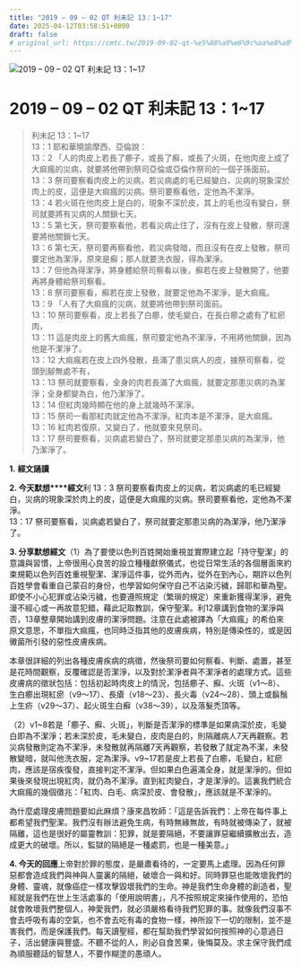 ```yaml
---
title: "2019 – 09 – 02 QT 利未記 13：1~17"
date: 2025-04-12T03:58:51+0800
draft: false
# original_url: https://cmtc.tw/2019-09-02-qt-%e5%88%a9%e6%9c%aa%e8%a8%98-13%ef%bc%9a117
---
```


![2019 – 09 – 02 QT 利未記 13：1~17](/images/qt.jpg   "2019 – 09 – 02 QT 利未記 13：1~17")

# 2019 – 09 – 02 QT 利未記 13：1~17

> 利未記 13：1~17  
> 13：1 耶和華曉諭摩西、亞倫說：  
> 13：2 「人的肉皮上若長了癤子，或長了癬，或長了火斑，在他肉皮上成了大痲瘋的災病，就要將他帶到祭司亞倫或亞倫作祭司的一個子孫面前。  
> 13：3 祭司要察看肉皮上的災病，若災病處的毛已經變白，災病的現象深於肉上的皮，這便是大痲瘋的災病。祭司要察看他，定他為不潔淨。  
> 13：4 若火斑在他肉皮上是白的，現象不深於皮，其上的毛也沒有變白，祭司就要將有災病的人關鎖七天。  
> 13：5 第七天，祭司要察看他，若看災病止住了，沒有在皮上發散，祭司還要將他關鎖七天。  
> 13：6 第七天，祭司要再察看他，若災病發暗，而且沒有在皮上發散，祭司要定他為潔淨，原來是癬；那人就要洗衣服，得為潔淨。  
> 13：7 但他為得潔淨，將身體給祭司察看以後，癬若在皮上發散開了，他要再將身體給祭司察看。  
> 13：8 祭司要察看，癬若在皮上發散，就要定他為不潔淨，是大痲瘋。  
> 13：9 「人有了大痲瘋的災病，就要將他帶到祭司面前。  
> 13：10 祭司要察看，皮上若長了白癤，使毛變白，在長白癤之處有了紅瘀肉，  
> 13：11 這是肉皮上的舊大痲瘋，祭司要定他為不潔淨，不用將他關鎖，因為他是不潔淨了。  
> 13：12 大痲瘋若在皮上四外發散，長滿了患災病人的皮，據祭司察看，從頭到腳無處不有，  
> 13：13 祭司就要察看，全身的肉若長滿了大痲瘋，就要定那患災病的為潔淨；全身都變為白，他乃潔淨了。  
> 13：14 但紅肉幾時顯在他的身上就幾時不潔淨。  
> 13：15 祭司一看那紅肉就定他為不潔淨。紅肉本是不潔淨，是大痲瘋。  
> 13：16 紅肉若復原，又變白了，他就要來見祭司。  
> 13：17 祭司要察看，災病處若變白了，祭司就要定那患災病的為潔淨，他乃潔淨了。

**1.** **經文誦讀**

**2. 今天默想****經文**利 13：3 祭司要察看肉皮上的災病，若災病處的毛已經變白，災病的現象深於肉上的皮，這便是大痲瘋的災病。祭司要察看他，定他為不潔淨。  
13：17 祭司要察看，災病處若變白了，祭司就要定那患災病的為潔淨，他乃潔淨了。

**3. 分享默想經文**（1）為了要使以色列百姓開始重視並實際建立起「持守聖潔」的意識與習慣，上帝很用心良苦的設立種種獻祭儀式，也從日常生活的各個層面來約束規範以色列百姓重視聖潔、潔淨這件事，從外而內，從外在到內心，期許以色列百姓學會看重自己蒙召的身份，也學習如何保守自己不沾染污穢，歸耶和華為聖。即使不小心犯罪或沾染污穢，也要遵照規定（繁瑣的規定）來重新獲得潔淨，避免漫不經心或一再故意犯錯，藉此記取教訓，保守聖潔。利12章講到食物的潔淨與否，13章整章開始講到皮膚的潔淨問題。注意在此處被譯為「大痲瘋」的希伯來原文意思，不單指大痲瘋，也同時泛指其他的皮膚疾病，特別是傳染性的，或是因黴菌所引發的惡性皮膚疾病。

本章很詳細的列出各種皮膚疾病的病徵，然後祭司要如何察看、判斷、處置，甚至是花時間觀察，反覆確認是否潔淨，以及對於潔淨者與不潔淨者的處理方式。這些皮膚病的徵狀包括：包括初起時肉皮上的情況，包括癤子、癬、火斑（v1～8）、生白癤出現紅瘀（v9～17）、長瘡（v18～23）、長火毒（v24～28）、頭上或鬍鬚上生疥（v29～37）、起火斑生白癬（v38～39），以及落髮禿頂等。

（2）v1~8若是「癤子、癬、火斑」，判斷是否潔淨的標準是如果病深於皮，毛變白即為不潔淨；若未深於皮，毛未變白，皮肉是白的，則隔離病人7天再觀察。若災病發散則定為不潔淨，未發散就再隔離7天再觀察，若發散了就定為不潔，未發散變暗，就叫他洗衣服，定為潔淨。v9~17若是皮上若長了白癤，毛變白，紅瘀肉，應該是宿疾復發，直接判定不潔淨。但如果白色遍滿全身，就是潔淨的。但如果後來發現出現紅肉，就仍為不潔淨。直到紅肉變白，才是潔淨的。這裏我們統合大痲瘋的幾個徵兆：「紅肉、白毛、病深於皮、會發散」，應該就是不潔淨的。

為什麼處理皮膚問題要如此麻煩？康來昌牧師：「這是告訴我們：上帝在每件事上都希望我們聖潔。我們沒有辦法避免生病，有時無緣無故，有時就被傳染了，就被隔離，這也是很好的屬靈教訓：犯罪，就是要隔絕，不要讓罪惡繼續擴散出去，造成更大的破壞。所以，監獄的隔絕是一種處罰，也是一種美意。」

**4. 今天的回應**上帝對於罪的態度，是嚴肅看待的，一定要馬上處理。因為任何罪惡都會造成我們與神與人靈裏的隔絕，破壞合一與和好。同時罪惡也能敗壞我們的身體、靈魂，就像癌症一樣攻擊毀壞我們的生命。神是我們生命身體的創造者，聖經就是我們在世上生活處事的「使用說明書」，凡不按照規定來操作使用的，恐怕就會敗壞我們整個人，神愛我們，就必須嚴格看待我們犯罪的事。就像我們沒事不會去呼吸有毒的空氣，也不會去吃有毒的食物一樣，神所設下一切的限制，並不是害我們，而是保護我們。每天讀聖經，都在幫助我們學習如何按照神的心意過日子，活出健康與豐盛。不聽不從的人，則必自食苦果，後悔莫及。求主保守我們成為順服聽話的智慧人，不要作糊塗的愚頑人。